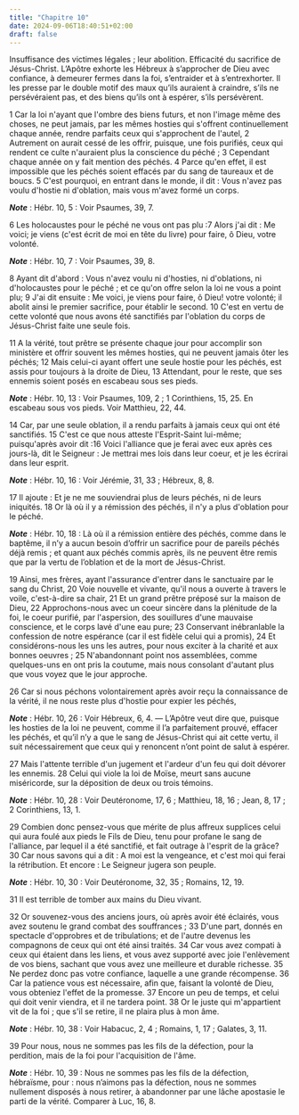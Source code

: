 ```yaml
---
title: "Chapitre 10"
date: 2024-09-06T18:40:51+02:00
draft: false
---
```



Insuffisance des victimes légales ; leur abolition.
Efficacité du sacrifice de Jésus-Christ.
L’Apôtre exhorte les Hébreux à s’approcher de Dieu avec confiance, à demeurer fermes dans la foi, s’entraider et à s’entrexhorter.
Il les presse par le double motif des maux qu’ils auraient à craindre, s’ils ne persévéraient pas, et des biens qu’ils ont à espérer, s’ils persévèrent.


1 Car la loi n'ayant que l'ombre des biens futurs, et non l'image même des choses, ne peut jamais, par les mêmes hosties qui s'offrent continuellement chaque année, rendre parfaits ceux qui s'approchent de l'autel, 2 Autrement on aurait cessé de les offrir, puisque, une fois purifiés, ceux qui rendent ce culte n'auraient plus la conscience du péché ; 3 Cependant chaque année on y fait mention des péchés. 4 Parce qu'en effet, il est impossible que les péchés soient effacés par du sang de taureaux et de boucs. 5 C'est pourquoi, en entrant dans le monde, il dit : Vous n'avez pas voulu d'hostie ni d'oblation, mais vous m'avez formé un corps.

***Note*** :  Hébr. 10, 5 : Voir Psaumes, 39, 7.

6 Les holocaustes pour le péché ne vous ont pas plu :7 Alors j'ai dit : Me voici; je viens (c'est écrit de moi en tête du livre) pour faire, ô Dieu, votre volonté.

***Note*** :  Hébr. 10, 7 : Voir Psaumes, 39, 8.

8 Ayant dit d'abord : Vous n'avez voulu ni d'hosties, ni d'oblations, ni d'holocaustes pour le péché ; et ce qu'on offre selon la loi ne vous a point plu; 9 J'ai dit ensuite : Me voici, je viens pour faire, ô Dieu! votre volonté; il abolit ainsi le premier sacrifice, pour établir le second. 10 C'est en vertu de cette volonté que nous avons été sanctifiés par l'oblation du corps de Jésus-Christ faite une seule fois.


11 A la vérité, tout prêtre se présente chaque jour pour accomplir son ministère et offrir souvent les mêmes hosties, qui ne peuvent jamais ôter les péchés; 12 Mais celui-ci ayant offert une seule hostie pour les péchés, est assis pour toujours à la droite de Dieu, 13 Attendant, pour le reste, que ses ennemis soient posés en escabeau sous ses pieds.

***Note*** :  Hébr. 10, 13 : Voir Psaumes, 109, 2 ; 1 Corinthiens, 15, 25. En escabeau sous vos pieds. Voir Matthieu, 22, 44.

14 Car, par une seule oblation, il a rendu parfaits à jamais ceux qui ont été sanctifiés. 15 C'est ce que nous atteste l'Esprit-Saint lui-même; puisqu'après avoir dit :16 Voici l'alliance que je ferai avec eux après ces jours-là, dit le Seigneur : Je mettrai mes lois dans leur coeur, et je les écrirai dans leur esprit.

***Note*** :  Hébr. 10, 16 : Voir Jérémie, 31, 33 ; Hébreux, 8, 8.

17 Il ajoute : Et je ne me souviendrai plus de leurs péchés, ni de leurs iniquités. 18 Or là où il y a rémission des péchés, il n'y a plus d'oblation pour le péché.

***Note*** :  Hébr. 10, 18 : Là où il a rémission entière des péchés, comme dans le baptême, il n’y a aucun besoin d’offrir un sacrifice pour de pareils péchés déjà remis ; et quant aux péchés commis après, ils ne peuvent être remis que par la vertu de l’oblation et de la mort de Jésus-Christ.


19 Ainsi, mes frères, ayant l'assurance d'entrer dans le sanctuaire par le sang du Christ, 20 Voie nouvelle et vivante, qu'il nous a ouverte à travers le voile, c'est-à-dire sa chair, 21 Et un grand prêtre préposé sur la maison de Dieu, 22 Approchons-nous avec un coeur sincère dans la plénitude de la foi, le coeur purifié, par l'aspersion, des souillures d'une mauvaise conscience, et le corps lavé d'une eau pure; 23 Conservant inébranlable la confession de notre espérance (car il est fidèle celui qui a promis), 24 Et considérons-nous les uns les autres, pour nous exciter à la charité et aux bonnes oeuvres ; 25 N'abandonnant point nos assemblées, comme quelques-uns en ont pris la coutume, mais nous consolant d'autant plus que vous voyez que le jour approche.


26 Car si nous péchons volontairement après avoir reçu la connaissance de la vérité, il ne nous reste plus d'hostie pour expier les péchés,

***Note*** :  Hébr. 10, 26 : Voir Hébreux, 6, 4. ― L’Apôtre veut dire que, puisque les hosties de la loi ne peuvent, comme il l’a parfaitement prouvé, effacer les péchés, et qu’il n’y a que le sang de Jésus-Christ qui ait cette vertu, il suit nécessairement que ceux qui y renoncent n’ont point de salut à espérer.

27 Mais l'attente terrible d'un jugement et l'ardeur d'un feu qui doit dévorer les ennemis. 28 Celui qui viole la loi de Moïse, meurt sans aucune miséricorde, sur la déposition de deux ou trois témoins.

***Note*** :  Hébr. 10, 28 : Voir Deutéronome, 17, 6 ; Matthieu, 18, 16 ; Jean, 8, 17 ; 2 Corinthiens, 13, 1.

29 Combien donc pensez-vous que mérite de plus affreux supplices celui qui aura foulé aux pieds le Fils de Dieu, tenu pour profane le sang de l'alliance, par lequel il a été sanctifié, et fait outrage à l'esprit de la grâce? 30 Car nous savons qui a dit : A moi est la vengeance, et c'est moi qui ferai la rétribution. Et encore : Le Seigneur jugera son peuple.

***Note*** :  Hébr. 10, 30 : Voir Deutéronome, 32, 35 ; Romains, 12, 19.

31 Il est terrible de tomber aux mains du Dieu vivant.


32 Or souvenez-vous des anciens jours, où après avoir été éclairés, vous avez soutenu le grand combat des souffrances ; 33 D'une part, donnés en spectacle d'opprobres et de tribulations; et de l'autre devenus les compagnons de ceux qui ont été ainsi traités. 34 Car vous avez compati à ceux qui étaient dans les liens, et vous avez supporté avec joie l'enlèvement de vos biens, sachant que vous avez une meilleure et durable richesse. 35 Ne perdez donc pas votre confiance, laquelle a une grande récompense. 36 Car la patience vous est nécessaire, afin que, faisant la volonté de Dieu, vous obteniez l'effet de la promesse. 37 Encore un peu de temps, et celui qui doit venir viendra, et il ne tardera point. 38 Or le juste qui m'appartient vit de la foi ; que s'il se retire, il ne plaira plus à mon âme.

***Note*** :  Hébr. 10, 38 : Voir Habacuc, 2, 4 ; Romains, 1, 17 ; Galates, 3, 11.

39 Pour nous, nous ne sommes pas les fils de la défection, pour la perdition, mais de la foi pour l'acquisition de l'âme.

***Note*** :  Hébr. 10, 39 : Nous ne sommes pas les fils de la défection, hébraïsme, pour : nous n’aimons pas la défection, nous ne sommes nullement disposés à nous retirer, à abandonner par une lâche apostasie le parti de la vérité. Comparer à Luc, 16, 8.

